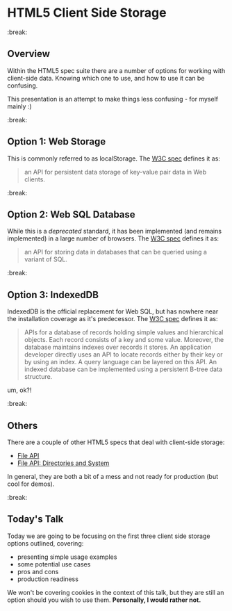 # HTML5 Client Side Storage

:break:

## Overview

Within the HTML5 spec suite there are a number of options for working with client-side data.  Knowing which one to use, and how to use it can be confusing.

This presentation is an attempt to make things less confusing - for myself mainly :)

:break:

## Option 1: Web Storage

This is commonly referred to as localStorage.  The [W3C spec](http://www.w3.org/TR/webstorage/#storage) defines it as:

>   an API for persistent data storage of key-value pair data in Web clients.

:break:

## Option 2: Web SQL Database

While this is a _deprecated_ standard, it has been implemented (and remains implemented) in a large number of browsers.  The [W3C spec](http://www.w3.org/TR/webdatabase/) defines it as:

>   an API for storing data in databases that can be queried using a variant of SQL.

:break:

## Option 3: IndexedDB

IndexedDB is the official replacement for Web SQL, but has nowhere near the installation coverage as it's predecessor.  The [W3C spec](http://www.w3.org/TR/IndexedDB/) defines it as:

>   APIs for a database of records holding simple values and hierarchical objects. Each record consists of a key and some value. Moreover, the database maintains indexes over records it stores. An application developer directly uses an API to locate records either by their key or by using an index. A query language can be layered on this API. An indexed database can be implemented using a persistent B-tree data structure.

um, ok?!

:break:

## Others

There are a couple of other HTML5 specs that deal with client-side storage:

- [File API](http://www.w3.org/TR/FileAPI/)
- [File API: Directories and System](http://www.w3.org/TR/file-system-api/)

In general, they are both a bit of a mess and not ready for production (but cool for demos).

:break:

## Today's Talk

Today we are going to be focusing on the first three client side storage options outlined, covering:

- presenting simple usage examples
- some potential use cases
- pros and cons
- production readiness

We won't be covering cookies in the context of this talk, but they are still an option should you wish to use them. __Personally, I would rather not.__